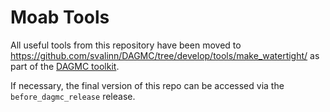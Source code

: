 Moab Tools
========================================

All useful tools from this repository have been moved to https://github.com/svalinn/DAGMC/tree/develop/tools/make_watertight/
as part of the [DAGMC toolkit](http://svalinn.github.com.io/DAGMC).

If necessary, the final version of this repo can be accessed via the `before_dagmc_release` release.